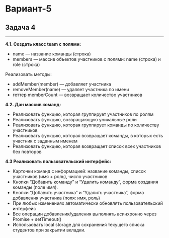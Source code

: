 # Вариант-5

## Задача 4

---

**4.1. Создать класс team с полями:**
* name — название команды (строка)
* members — массив объектов участников с полями: name (строка) и role (строка)

Реализовать методы:
* addMember(member) — добавляет участника
* removeMember(name) — удаляет участника по имени
* геттер memberCount — возвращает количество участников

**4.2. Дан массив команд:**
* Реализовать функцию, которая группирует участников по ролям
* Реализовать функцию, возвращающую уникальные роли
* Реализовать функцию, которая группирует команды по количеству участников
* Реализовать функцию, которая возвращает команды, в которых есть участник с заданным именем
* Реализовать функцию, которая возвращает список всех участников без повторов

**4.3 Реализовать пользовательский интерфейс:**
* Карточки команд с информацией: название команды, список участников (имя + роль), число участников
* Кнопки “Добавить команду” и “Удалить команду”, форма создания команды (поле имя).
* Кнопки “Добавить участника” и “Удалить участника”, форма добавления участника (поля: имя, роль)
* При любых изменениях автоматически обновлять пользовательский интерфейс
* Все операции добавления/удаления выполнять асинхронно через Promise + setTimeout()
* Использовать local storage для сохранения текущего списка студентов при закрытии вкладки.